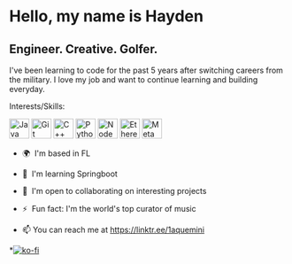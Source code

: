 Hello, [](https://user-images.githubusercontent.com/18350557/176309783-0785949b-9127-417c-8b55-ab5a4333674e.gif)my name is Hayden
==============================================================================================================================

Engineer. Creative. Golfer.
---------------------------

I've been learning to code for the past 5 years after switching careers from the military. I love my job and want to continue learning and building everyday.

Interests/Skills: 
<p align="left">
<a href="https://www.oracle.com/java/" target="_blank" rel="noreferrer"><img src="https://raw.githubusercontent.com/danielcranney/readme-generator/main/public/icons/skills/java-colored.svg" width="36" height="36" alt="Java" /></a>
<a href="https://git-scm.com/" target="_blank" rel="noreferrer"><img src="https://raw.githubusercontent.com/danielcranney/readme-generator/main/public/icons/skills/git-colored.svg" width="36" height="36" alt="Git" /></a>
<a href="https://docs.microsoft.com/en-us/cpp/?view=msvc-170" target="_blank" rel="noreferrer"><img src="https://raw.githubusercontent.com/danielcranney/readme-generator/main/public/icons/skills/cplusplus-colored.svg" width="36" height="36" alt="C++" /></a>
<a href="https://www.python.org/" target="_blank" rel="noreferrer"><img src="https://raw.githubusercontent.com/danielcranney/readme-generator/main/public/icons/skills/python-colored.svg" width="36" height="36" alt="Python" /></a>
<a href="https://nodejs.org/en/" target="_blank" rel="noreferrer"><img src="https://raw.githubusercontent.com/danielcranney/readme-generator/main/public/icons/skills/nodejs-colored.svg" width="36" height="36" alt="NodeJS" /></a>
<a href="https://ethereum.org/en/" target="_blank" rel="noreferrer"><img src="https://raw.githubusercontent.com/danielcranney/readme-generator/main/public/icons/skills/ethereum-colored.svg" width="36" height="36" alt="Ethereum" /></a>
<a href="https://metamask.io/" target="_blank" rel="noreferrer"><img src="https://raw.githubusercontent.com/danielcranney/readme-generator/main/public/icons/skills/metamask-colored.svg" width="36" height="36" alt="MetaMask" /></a>
</p>

*   🌍  I'm based in FL
*   🧠  I'm learning Springboot
*   🤝  I'm open to collaborating on interesting projects
*   ⚡  Fun fact: I'm the world's top curator of music
            
* 📫 You can reach me at https://linktr.ee/1aquemini

*[![ko-fi](https://ko-fi.com/img/githubbutton_sm.svg)](https://ko-fi.com/H2H1KKIG4)

<!---
1aquemini/common is a ✨ special ✨ repository because its `README.md` (this file) appears on your GitHub profile.
You can click the Preview link to take a look at your changes.
--->
